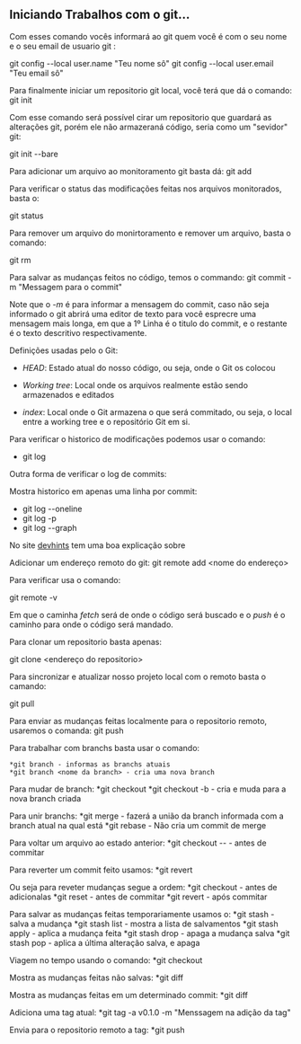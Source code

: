 ## Iniciando Trabalhos com o git...

Com esses comando vocês informará ao git quem você é com o seu nome e o seu email de usuario git :

  git config --local user.name "Teu nome sô"
  git config --local user.email "Teu email sô"

Para finalmente iniciar um repositorio git local, você terá que dá o comando:
  git init

Com esse comando será possível cirar um repositorio que guardará as alterações git, porém ele não armazeraná código, seria como um "sevidor" git:

  git init --bare

Para adicionar um arquivo ao monitoramento git basta dá:
  git add <arquivo a ser monitorado>

Para verificar o status das modificações feitas nos arquivos monitorados, basta o:

  git status

Para remover um arquivo do monirtoramento e remover um arquivo, basta o comando:

  git rm <arquivo>

Para salvar as mudanças feitos no código, temos o commando:
  git commit -m "Messagem para o commit"

  Note que o _-m_ é para informar a mensagem do commit, caso não seja informado
  o git abrirá uma editor de texto para você esprecre uma mensagem mais longa,
  em que a 1º Linha é o titulo do commit, e o restante é o texto descritivo respectivamente.

Definições usadas pelo o Git:

* *HEAD*: Estado atual do nosso código, ou seja, onde o Git os colocou

* *Working tree*: Local onde os arquivos realmente estão sendo armazenados e editados

* *index*: Local onde o Git armazena o que será commitado, ou seja, o local entre a working tree e o repositório Git em si.

Para verificar o historico de modificações podemos usar o comando:

* git log

Outra forma de verificar o log de commits:

Mostra historico em apenas uma linha por commit:

* git log --oneline
* git log -p
* git log --graph

No site [devhints](https://devhints.io/git-log) tem uma boa explicação sobre

Adicionar um endereço remoto do git:
   git remote add <nome do endereço> <pasta ou url>

Para verificar usa o comando:

   git remote -v

   Em que o  caminha _fetch_ será de onde o código será buscado e o _push_ é o caminho para onde o código será mandado.

Para clonar um repositorio basta apenas:

  git clone <endereço do repositorio>

Para sincronizar e atualizar nosso projeto local com o remoto basta o camando:

  git pull

Para enviar as mudanças feitas localmente para o repositorio remoto, usaremos o comanda:
  git push <nome do repositorio remoto> <banch que deseja enviar>


Para trabalhar com branchs basta usar o comando:

    *git branch - informas as branchs atuais
    *git branch <nome da branch> - cria uma nova branch

Para mudar de branch:
    *git checkout <nome da branch>
    *git checkout -b <nome  da branch> - cria e muda para a nova branch criada

Para unir branchs:
    *git merge <nome da branch> - fazerá a união da branch informada com a branch atual na qual está
    *git rebase <nome da branch> - Não cria um commit de merge

Para voltar um arquivo ao estado anterior:
    *git checkout -- <nome arquivo> - antes de commitar

Para reverter um commit feito usamos:
    *git revert <hash do commit atual a ser revertido>

Ou seja para reveter mudanças segue a ordem:
    *git checkout - antes de adicionalas
    *git reset - antes de commitar
    *git revert - após commitar

Para salvar as mudanças feitas temporariamente usamos o:
    *git stash - salva a mudança
    *git stash list - mostra a lista de salvamentos
    *git stash apply <numero na list> - aplica a mudança feita
    *git stash drop - apaga a mudança salva
    *git stash pop - aplica a última alteração salva, e apaga

Viagem no tempo usando o comando:
  *git checkout <hash do commit>

Mostra as mudanças feitas não salvas:
  *git diff

Mostra as mudanças feitas em um determinado commit:
  *git diff <hash do commit>

Adiciona uma tag atual:
  *git tag -a v0.1.0 -m "Menssagem na adição da tag"

Envia para o repositorio remoto a tag:
  *git push <repositorio remoto> <tag a ser enviada>
